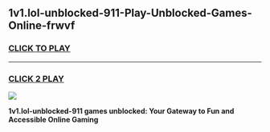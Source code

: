 
## 1v1.lol-unblocked-911-Play-Unblocked-Games-Online-frwvf
<h3>
<a href="https://premium76.site?title=1v1.lol-unblocked-911&ref=24A">CLICK TO PLAY</a></h3>
<hr>

<h3>
<a href="https://premium76.site?title=1v1.lol-unblocked-911&ref=24A">CLICK 2 PLAY</a>
  
</h3>

<a href="https://premium76.site?title=1v1.lol-unblocked-911&ref=24A"><img src="https://clearcache.store/games.png"></a>


**1v1.lol-unblocked-911 games unblocked: Your Gateway to Fun and Accessible Online Gaming**
